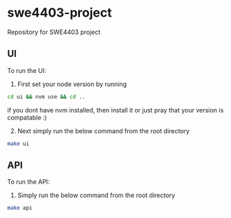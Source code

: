 # swe4403-project

Repository for SWE4403 project

## UI

To run the UI:

1. First set your node version by running

```bash
cd ui && nvm use && cd ..
```

if you dont have nvm installed, then install it or just pray that your version is compatable :)

2. Next simply run the below command from the root directory

```bash
make ui
```

## API

To run the API:

1. Simply run the below command from the root directory

```bash
make api
```
